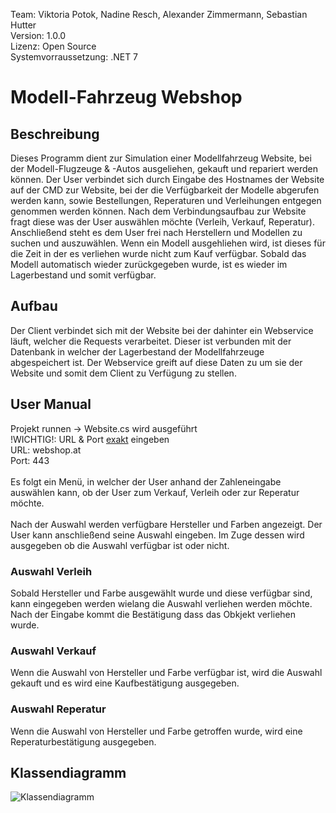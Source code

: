 Team: Viktoria Potok, Nadine Resch, Alexander Zimmermann, Sebastian Hutter
<br>
Version: 1.0.0
<br>
Lizenz: Open Source
<br>
Systemvorraussetzung: .NET 7
<br>

# Modell-Fahrzeug Webshop

## Beschreibung
Dieses Programm dient zur Simulation einer Modellfahrzeug Website, bei der Modell-Flugzeuge & -Autos ausgeliehen, gekauft und repariert werden können. Der User verbindet sich durch Eingabe des Hostnames der Website auf der CMD zur Website, bei der die Verfügbarkeit der Modelle abgerufen werden kann, sowie Bestellungen, Reperaturen und Verleihungen entgegen genommen werden können. Nach dem Verbindungsaufbau zur Website fragt diese was der User auswählen möchte (Verleih, Verkauf, Reperatur). Anschließend steht es dem User frei nach Herstellern und Modellen zu suchen und auszuwählen. Wenn ein Modell ausgehliehen wird, ist dieses für die Zeit in der es verliehen wurde nicht zum Kauf verfügbar. Sobald das Modell automatisch wieder zurückgegeben wurde, ist es wieder im Lagerbestand und somit verfügbar.

## Aufbau
Der Client verbindet sich mit der Website bei der dahinter ein Webservice läuft, welcher die Requests verarbeitet. Dieser ist verbunden mit der Datenbank in welcher der Lagerbestand der Modellfahrzeuge abgespeichert ist. Der Webservice greift auf diese Daten zu um sie der Website und somit dem Client zu Verfügung zu stellen. 

## User Manual
Projekt runnen -> Website.cs wird ausgeführt
<br>
!WICHTIG!: URL & Port <u>exakt</u> eingeben
<br>
URL: webshop.at
<br> 
Port: 443
<br>
<br>
Es folgt ein Menü, in welcher der User anhand der Zahleneingabe auswählen kann, ob der User zum Verkauf, Verleih oder zur Reperatur möchte.
<br>
<br>
Nach der Auswahl werden verfügbare Hersteller und Farben angezeigt. Der User kann anschließend seine Auswahl eingeben. Im Zuge dessen wird ausgegeben ob die Auswahl verfügbar ist oder nicht. 

### Auswahl Verleih
Sobald Hersteller und Farbe ausgewählt wurde und diese verfügbar sind, kann eingegeben werden wielang die Auswahl verliehen werden möchte. Nach der Eingabe kommt die Bestätigung dass das Obkjekt verliehen wurde.
### Auswahl Verkauf
Wenn die Auswahl von Hersteller und Farbe verfügbar ist, wird die Auswahl gekauft und es wird eine Kaufbestätigung ausgegeben.
### Auswahl Reperatur
Wenn die Auswahl von Hersteller und Farbe getroffen wurde, wird eine Reperaturbestätigung ausgegeben.

## Klassendiagramm
![Klassendiagramm](https://www.plantuml.com/plantuml/png/tPJFRjim3CRlVWeTCwp1TZQAe0coj3rqBPAYEGmxq3PZ2v6bGgAw8K7UVLGCrtywRm6604ClaIn-v4V-9EJA4LZofOhSLkfdi52AL85pKo8h4qzucngzaZiKdoEf2Uq6KXItToP3jO32xj3dOXy9yN4FYICBAHsUq6x1Rr2FFiI2pwJEku8bifD4Ewpu8lK6q2Qis00liLY4PK3DXWfbmMA7QIoa9XOcngYkxD6iZiajqqDKHwknHNSmMJuhB56JwuqS9XwpxSPZde2jtCJbPOxqoI5D9Y6-Q7NUZzsWTOHA8USs-xxgwAdgRdlHSnElL6T0tY8zzMG4_YJKMP_zVu5u0EmGpfCW_X7Ttu0jbCy3ddD04--HsdnMGL7I4TQSCEvo2pMcElJS-yEv46NGrLKlHD7W6UZojKfLEgugV8KIEygLJuiJP4_65g2p4vGDtTCdQ2xuBRWr9WxjYqpno6yEX7e6UXipqk1tZJHwxQGfNo8LVFfREW_6qRyrnqNcg93mhVN0199m7zB4pVtgiLr7FDml-K1g2byS04lX_RmOcHrFzdn4CZsK8FMeollsNO3DNQqwH15gNxOw5S5hThVctwdFPFWmM1bEfKsygtEg-ODwbHO_mEvujqRf7A_Ng9AmM8ywL53WULaQucH-pkFnfFTwwq53g7LlKRFbGBYsAzIPBzKl)

